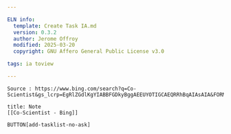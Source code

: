 ```yaml
---

ELN info:
  template: Create Task IA.md
  version: 0.3.2
  author: Jerome Offroy
  modified: 2025-03-20
  copyright: GNU Affero General Public License v3.0

tags: ia toview

---
```

````ad-tip
Source : https://www.bing.com/search?q=Co-Scientist&gs_lcrp=EgRlZGdlKgYIABBFGDkyBggAEEUYOTIGCAEQRRhBqAIAsAIA&FORM=ANCMS9&adppc=EDGEESS&PC=EDGEDSE

````

````ad-note
title: Note
[[Co-Scientist - Bing]]

````



`BUTTON[add-tasklist-no-ask]`


